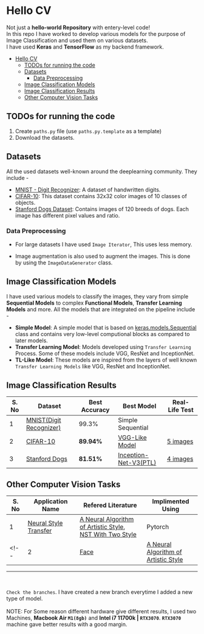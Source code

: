 <style>
small{
    size: 5px;
    /* color: gray; */
}
</style>
# Hello CV
Not just a **hello-world Repository** with entery-level code!<br>
In this repo I have worked to develop various models for the purpose of Image Classification and used them on various datasets.<br>
I have used **Keras** and **TensorFlow** as my backend framework.<br>

- [Hello CV](#hello-cv)
  - [TODOs for running the code](#todos-for-running-the-code)
  - [Datasets](#datasets)
    - [Data Preprocessing](#data-preprocessing)
  - [Image Classification Models](#image-classification-models)
  - [Image Classification Results](#image-classification-results)
  - [Other Computer Vision Tasks](#other-computer-vision-tasks)

## TODOs for running the code
1. Create `paths.py` file (use `paths.py.template` as a template)
2. Download the datasets.

## Datasets
All the used datasets well-known around the deeplearning community. They include -
* [MNIST - Digit Recognizer](https://www.tensorflow.org/api_docs/python/tf/keras/datasets/mnist/load_data): A dataset of handwritten digits.
* [CIFAR-10](https://www.kaggle.com/competitions/cifar-10/data): This dataset contains 32x32 color images of 10 classes of objects.
* [Stanford Dogs Dataset](https://www.kaggle.com/datasets/jessicali9530/stanford-dogs-dataset): Contains images of 120 breeds of dogs. Each image has different pixel values and ratio.

### Data Preprocessing

* For large datasets I have used `Image Iterator`, This uses less memory.

* Image augmentation is also used to augment the images. This is done by using the `ImageDataGenerator` class.

## Image Classification Models
I have used various models to classify the images, they vary from simple **Sequential Models** to complex **Functional Models**, **Transfer Learning Models** and more. All the models that are integrated on the pipeline include -

* **Simple Model**: A simple model that is based on [keras.models.Sequential](https://keras.io/models/sequential/) class and contains very low-level computional blocks as compared to later models.
* **Transfer Learning Model**: Models developed using `Transfer Learning` Process. Some of these models include VGG, ResNet and InceptionNet.
* **TL-Like Model**: These models are inspired from the layers of well known `Transfer Learning Models` like VGG, ResNet and InceptionNet.


## Image Classification Results
| S. No | Dataset | Best Accuracy | Best Model | Real-Life Test |
|---|---|---|---|---|
| 1 | [MNIST(Digit Recognizer)](/MNIST-Digit_Recogonizer/) | 99.3% | Simple Sequential |
| 2 | [CIFAR-10](/CIFAR-10/) | **89.94%** | [VGG-Like Model](/CIFAR-10/final-notebook.ipynb) |  [5 images](/CIFAR-10/real-image-test.ipynb) |
| 3 | [Stanford Dogs](/Stanford%20Dogs/) | **81.51%** | [Inception-Net-V3(PTL)](/Stanford%20Dogs/classification/PTL-Inception-net-V3.ipynb) | [4 images](/Stanford%20Dogs/real-image-test.ipynb) |

## Other Computer Vision Tasks
| S. No | Application Name  |Refered Literature | Implimented Using |
|---|---|---|---|
| 1 | [Neural Style Transfer](/Neural%20Style%20Transfer/)|[A Neural Algorithm of Artistic Style](https://arxiv.org/abs/1508.06576),<br>[NST With Two Style](https://towardsdatascience.com/mixed-neural-style-transfer-with-two-style-images-9469b2681b54) | Pytorch |
<!-- | 2 | [Face ](/Neural%20Style%20Transfer/) | [A Neural Algorithm  of<br> Artistic Style](https://arxiv.org/abs/1508.06576) | Pytorch | -->


<hr><br>

`Check the branches`. I have created a new branch everytime I added a new type of model.<br><br>
NOTE: For Some reason different hardware give different results, I used two Machines, **Macbook Air `M1(8gb)`** and **Intel i7 11700k | `RTX3070`**. **`RTX3070`** machine gave better results with a good margin.
